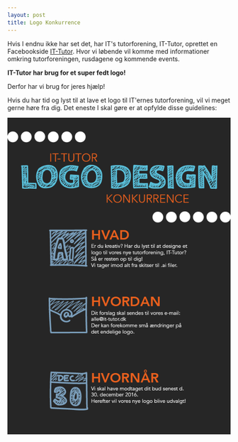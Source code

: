 ```yaml
---
layout: post
title: Logo Konkurrence
---
```


Hvis I endnu ikke har set det, har IT's tutorforening, IT-Tutor, oprettet en Facebookside [IT-Tutor](https://www.facebook.com/ITTutorforening). 
Hvor vi løbende vil komme med informationer omkring tutorforeningen, rusdagene og kommende events. 

**IT-Tutor har brug for et super fedt logo!**

Derfor har vi brug for jeres hjælp! 

Hvis du har tid og lyst til at lave et logo til IT'ernes tutorforening, vil vi meget gerne høre fra dig. 
Det eneste I skal gøre er at opfylde disse guidelines: 

![Logo Konkurrence krav:](/images/Logo-krav.png)
